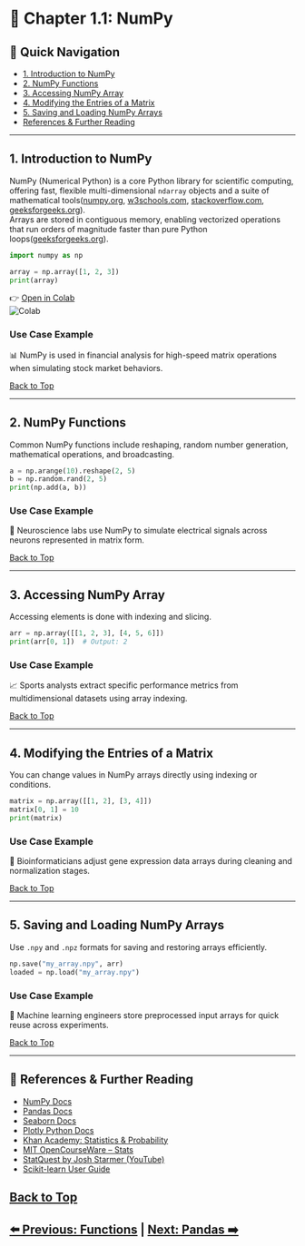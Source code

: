 
# 🧮 Chapter 1.1: NumPy

## 📌 Quick Navigation
- [1. Introduction to NumPy](#1-introduction-to-numpy)
- [2. NumPy Functions](#2-numpy-functions)
- [3. Accessing NumPy Array](#3-accessing-numpy-array)
- [4. Modifying the Entries of a Matrix](#4-modifying-the-entries-of-a-matrix)
- [5. Saving and Loading NumPy Arrays](#5-saving-and-loading-numpy-arrays)
- [References & Further Reading](#references--further-reading)

---

## 1. Introduction to NumPy

NumPy (Numerical Python) is a core Python library for scientific computing, offering fast, flexible multi-dimensional `ndarray` objects and a suite of mathematical tools([numpy.org](https://numpy.org/devdocs//user/absolute_beginners.html?utm_source=chatgpt.com), [w3schools.com](https://www.w3schools.com/python/numpy/default.asp?utm_source=chatgpt.com), [stackoverflow.com](https://stackoverflow.com/questions/60199316/how-to-save-a-list-of-numpy-arrays-into-a-single-file-and-load-file-back-to-orig?utm_source=chatgpt.com), [geeksforgeeks.org](https://www.geeksforgeeks.org/python/introduction-to-numpy/?utm_source=chatgpt.com)).  
Arrays are stored in contiguous memory, enabling vectorized operations that run orders of magnitude faster than pure Python loops([geeksforgeeks.org](https://www.geeksforgeeks.org/python/introduction-to-numpy/?utm_source=chatgpt.com)).

```python
import numpy as np

array = np.array([1, 2, 3])
print(array)
```

👉 [Open in Colab](https://colab.research.google.com/drive/1GaQw5p0XCLVk299L4QSJiUJOE0vVyX0y?usp=sharing)  
![Colab](https://colab.research.google.com/assets/colab-badge.svg)

### Use Case Example
📊 NumPy is used in financial analysis for high-speed matrix operations when simulating stock market behaviors.

[Back to Top](#-quick-navigation)

---

## 2. NumPy Functions

Common NumPy functions include reshaping, random number generation, mathematical operations, and broadcasting.

```python
a = np.arange(10).reshape(2, 5)
b = np.random.rand(2, 5)
print(np.add(a, b))
```

### Use Case Example
🧠 Neuroscience labs use NumPy to simulate electrical signals across neurons represented in matrix form.

[Back to Top](#-quick-navigation)

---

## 3. Accessing NumPy Array

Accessing elements is done with indexing and slicing.

```python
arr = np.array([[1, 2, 3], [4, 5, 6]])
print(arr[0, 1])  # Output: 2
```

### Use Case Example
📈 Sports analysts extract specific performance metrics from multidimensional datasets using array indexing.

[Back to Top](#-quick-navigation)

---

## 4. Modifying the Entries of a Matrix

You can change values in NumPy arrays directly using indexing or conditions.

```python
matrix = np.array([[1, 2], [3, 4]])
matrix[0, 1] = 10
print(matrix)
```

### Use Case Example
🧬 Bioinformaticians adjust gene expression data arrays during cleaning and normalization stages.

[Back to Top](#-quick-navigation)

---

## 5. Saving and Loading NumPy Arrays

Use `.npy` and `.npz` formats for saving and restoring arrays efficiently.

```python
np.save("my_array.npy", arr)
loaded = np.load("my_array.npy")
```

### Use Case Example
📂 Machine learning engineers store preprocessed input arrays for quick reuse across experiments.

[Back to Top](#-quick-navigation)

---

## 🔗 References & Further Reading

- [NumPy Docs](https://numpy.org/doc/)
- [Pandas Docs](https://pandas.pydata.org/docs/)
- [Seaborn Docs](https://seaborn.pydata.org/)
- [Plotly Python Docs](https://plotly.com/python/)
- [Khan Academy: Statistics & Probability](https://www.khanacademy.org/math/statistics-probability)
- [MIT OpenCourseWare – Stats](https://ocw.mit.edu/)
- [StatQuest by Josh Starmer (YouTube)](https://www.youtube.com/user/joshstarmer)
- [Scikit-learn User Guide](https://scikit-learn.org/stable/user_guide.html)

[Back to Top](#-quick-navigation)
---
[⬅️ Previous: Functions](04-functions.md) | [Next: Pandas ➡️](06-pandas.md)
---